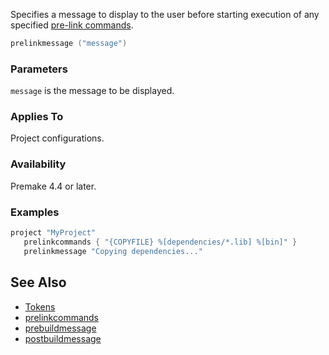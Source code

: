 Specifies a message to display to the user before starting execution of any specified [pre-link commands](prelinkcommands.md).

```lua
prelinkmessage ("message")
```

### Parameters ###

`message` is the message to be displayed.

### Applies To ###

Project configurations.

### Availability ###

Premake 4.4 or later.

### Examples ###

```lua
project "MyProject"
   prelinkcommands { "{COPYFILE} %[dependencies/*.lib] %[bin]" }
   prelinkmessage "Copying dependencies..."
```

## See Also ##

* [Tokens](Tokens.md)
* [prelinkcommands](prelinkcommands.md)
* [prebuildmessage](prebuildmessage.md)
* [postbuildmessage](postbuildmessage.md)
